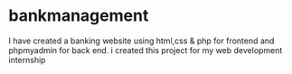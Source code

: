 # bankmanagement
I have created a banking website using html,css &amp; php for frontend and phpmyadmin for back end. i created this project for my web development internship
